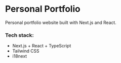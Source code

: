 # Personal Portfolio

Personal portfolio website built with Next.js and React.

### Tech stack:

- Next.js + React + TypeScript
- Tailwind CSS
- i18next
